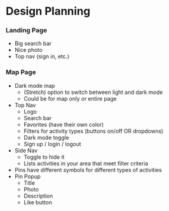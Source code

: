 # Design Planning

### Landing Page
  - Big search bar
  - Nice photo
  - Top nav (sign in, etc.)

### Map Page
  - Dark mode map
    - (Stretch) option to switch between light and dark mode
    - Could be for map only or entire page
  - Top Nav
    - Logo
    - Search bar
    - Favorites (have their own color)
    - Filters for activity types (buttons on/off OR dropdowns)
    - Dark mode toggle
    - Sign up / login / logout
  - Side Nav
    - Toggle to hide it
    - Lists activities in your area that meet filter criteria
  - Pins have different symbols for different types of activities
  - Pin Popup
    - Title
    - Photo
    - Description
    - Like button
